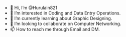 - 👋 Hi, I’m @Hurulain821
- 👀 I’m interested in Coding and Data Entry Operations.
- 🌱 I’m currently learning about Graphic Designing.
- 💞️ I’m looking to collaborate on Computer Networking.
- 📫 How to reach me through Email and DM.

<!---
Hurulain821/Hurulain821 is a ✨ special ✨ repository because its `README.md` (this file) appears on your GitHub profile.
You can click the Preview link to take a look at your changes.
--->
